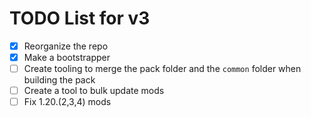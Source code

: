 # TODO List for v3

- [x] Reorganize the repo
- [x] Make a bootstrapper
- [ ] Create tooling to merge the pack folder and the `common` folder when building the pack
- [ ] Create a tool to bulk update mods
- [ ] Fix 1.20.(2,3,4) mods
